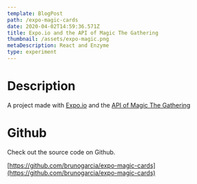 ```yaml
---
template: BlogPost
path: /expo-magic-cards
date: 2020-04-02T14:59:36.571Z
title: Expo.io and the API of Magic The Gathering
thumbnail: /assets/expo-magic.png
metaDescription: React and Enzyme
type: experiment
---
```

# Description

A project made with [Expo.io](https://expo.io/) and the [API of Magic The Gathering](https://docs.magicthegathering.io/)

# Github

Check out the source code on Github.

[https://github.com/brunogarcia/expo-magic-cards](https://github.com/brunogarcia/expo-magic-cards)
